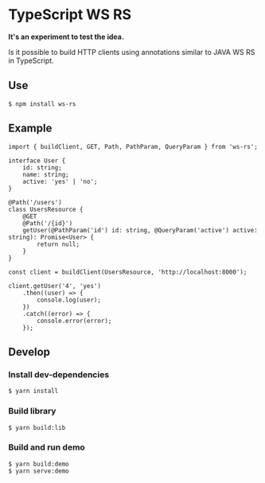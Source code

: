 # TypeScript WS RS
 
**It's an experiment to test the idea.**
 
Is it possible to build HTTP clients using annotations similar to JAVA WS RS in TypeScript.

## Use

	$ npm install ws-rs
	
## Example

	import { buildClient, GET, Path, PathParam, QueryParam } from 'ws-rs';
    
    interface User {
        id: string;
        name: string;
        active: 'yes' | 'no';
    }
    
    @Path('/users')
    class UsersResource {
        @GET
        @Path('/{id}')
        getUser(@PathParam('id') id: string, @QueryParam('active') active: string): Promise<User> {
            return null;
        }
    }
    
    const client = buildClient(UsersResource, 'http://localhost:8000');
    
    client.getUser('4', 'yes')
        .then((user) => {
            console.log(user);
        })
        .catch((error) => {
            console.error(error);
        });
	
## Develop
 
### Install dev-dependencies

    $ yarn install
    
### Build library

	$ yarn build:lib
	
### Build and run demo

	$ yarn build:demo
	$ yarn serve:demo
